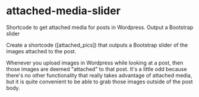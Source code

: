 # attached-media-slider
Shortcode to get attached media for posts in Wordpress. Output a Bootstrap slider


Create a shortcode ([attached_pics]) that outputs a Bootstrap slider of the images attached to the post.

Whenever you upload images in Wordpress while looking at a post, then those images are deemed "attached" to that post. It's a little odd because there's no other functionality that really takes advantage of attached media, but it is quite convenient to be able to grab those images outside of the post body.
